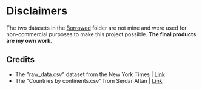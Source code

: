 # Disclaimers

The two datasets in the [Borrowed](https://github.com/alyssarose05/Detained\_U.S.\_Child\_Migrants/tree/main/Borrowed) folder are not mine and were used for non-commercial purposes to make this project possible. **The final products are my own work.**



## Credits

* The "raw_data.csv" dataset from the New York Times | [Link](https://github.com/nytimes/hhs-child-migrant-data)
* The "Countries by continents.csv" from Serdar Altan  | [Link](https://www.kaggle.com/datasets/hserdaraltan/countries-by-continent)
